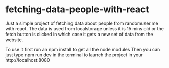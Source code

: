 # fetching-data-people-with-react
Just a simple project of fetching data about people from randomuser.me with react. The data is used from localstorage unless it is 15 mins old or the fetch button is clicked in which case it gets a new set of data from the website.

To use it first run an npm install to get all the node modules
Then you can just type npm run dev in the terminal to launch the project in your http://localhost:8080
